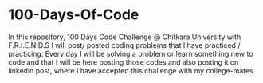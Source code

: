 # 100-Days-Of-Code
In this repository, 100 Days Code Challenge @ Chitkara University with F.R.I.E.N.D.S  I will post/ posted  coding problems that I have practiced / practicing.
Every day I will be solving a problem or learn something new to code and that I will be here posting those codes and also posting it on linkedin post,
where I have accepted this challenge with my college-mates.



